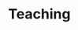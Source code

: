 ---
layout: page
title: Teaching
order: 3
nav: true
dropdown: true
children: 
    - title: Students
      permalink: /students/
    - title: Courses
      permalink: /teaching-courses/
    - title: Prospective
      permalink: /teaching-prosp/
---